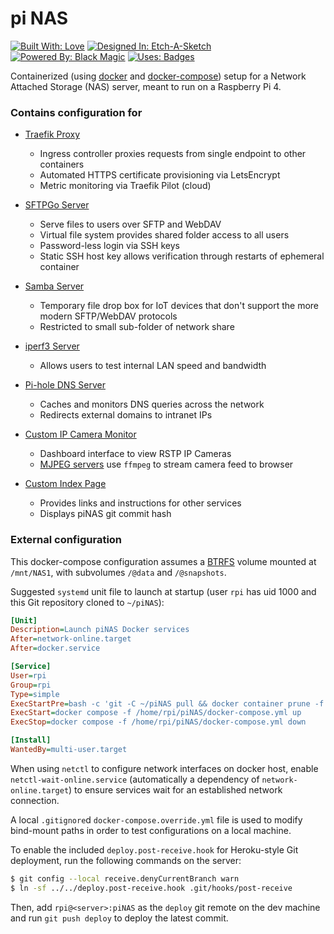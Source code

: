 # pi NAS

[![Built With: Love](https://forthebadge.com/images/badges/built-with-love.svg)](https://github.com/arjvik/) [![Designed In: Etch-A-Sketch](https://forthebadge.com/images/badges/designed-in-etch-a-sketch.svg)](https://github.com/arjvik/piNAS/#contains-configuration-for) [![Powered By: Black Magic](https://forthebadge.com/images/badges/powered-by-black-magic.svg)](https://www.docker.com/) [![Uses: Badges](https://forthebadge.com/images/badges/uses-badges.svg)](https://forthebadge.com/)

Containerized (using [docker](https://www.docker.com/products/container-runtime) and [docker-compose](https://docs.docker.com/compose/compose-file/compose-file-v3/)) setup for a Network Attached Storage (NAS) server, meant to run on a Raspberry Pi 4.

### Contains configuration for

- [Traefik Proxy](https://doc.traefik.io/traefik/)
  - Ingress controller proxies requests from single endpoint to other containers
  - Automated HTTPS certificate provisioning via LetsEncrypt
  - Metric monitoring via Traefik Pilot (cloud)
- [SFTPGo Server](https://github.com/drakkan/sftpgo)
  - Serve files to users over SFTP and WebDAV
  - Virtual file system provides shared folder access to all users
  - Password-less login via SSH keys
  - Static SSH host key allows verification through restarts of ephemeral container
- [Samba Server](https://www.samba.org/)
  - Temporary file drop box for IoT devices that don't support the more modern SFTP/WebDAV protocols
  - Restricted to small sub-folder of network share
- [iperf3 Server](https://github.com/esnet/iperf)
  - Allows users to test internal LAN speed and bandwidth
- [Pi-hole DNS Server](https://pi-hole.net/)
  - Caches and monitors DNS queries across the network
  - Redirects external domains to intranet IPs

- [Custom IP Camera Monitor](index/cameras.html)
  - Dashboard interface to view RSTP IP Cameras
  - [MJPEG servers](https://github.com/blueimp/mjpeg-server) use `ffmpeg` to stream camera feed to browser
- [Custom Index Page](index/index.md)
  - Provides links and instructions for other services
  - Displays piNAS git commit hash


### External configuration

This docker-compose configuration assumes a [BTRFS](https://btrfs.wiki.kernel.org/index.php/Main_Page) volume mounted at `/mnt/NAS1`, with subvolumes `/@data` and `/@snapshots`.

Suggested `systemd` unit file to launch at startup (user `rpi` has uid 1000 and this Git repository cloned to `~/piNAS`):

```ini
[Unit]
Description=Launch piNAS Docker services
After=network-online.target
After=docker.service

[Service]
User=rpi
Group=rpi
Type=simple
ExecStartPre=bash -c 'git -C ~/piNAS pull && docker container prune -f'
ExecStart=docker compose -f /home/rpi/piNAS/docker-compose.yml up
ExecStop=docker compose -f /home/rpi/piNAS/docker-compose.yml down

[Install]
WantedBy=multi-user.target
```

When using `netctl` to configure network interfaces on docker host, enable `netctl-wait-online.service` (automatically a dependency of `network-online.target`) to ensure services wait for an established network connection.

A local `.gitignore`d `docker-compose.override.yml` file is used to modify bind-mount paths in order to test configurations on a local machine.

To enable the included `deploy.post-receive.hook` for Heroku-style Git deployment, run the following commands on the server:

```bash
$ git config --local receive.denyCurrentBranch warn
$ ln -sf ../../deploy.post-receive.hook .git/hooks/post-receive
```

Then, add `rpi@<server>:piNAS` as the `deploy` git remote on the dev machine and run `git push deploy` to deploy the latest commit.
